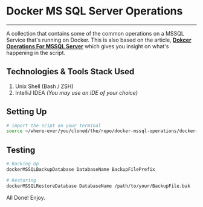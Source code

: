 # Docker MS SQL Server Operations 
---

A collection that contains some of the common operations on a MSSQL Service that's running on Docker. This is also based on the article, **[Dokcer Operations For MSSQL Server](https://informingtechies.blogspot.com/2020/03/dokcer-operations-for-mssql-server.html)** which gives you insight on what's happening in the script. 


## Technologies & Tools Stack Used

1. Unix Shell (Bash / ZSH)
3. IntelliJ IDEA *(You may use an IDE of your choice)*


## Setting Up

```bash
# import the scipt on your terminal
source ~/where-ever/you/cloned/the/repo/docker-mssql-operations/docker-mssql.sh
```


## Testing                     

```bash
# Backing Up 
dockerMSSQLBackupDatabase DatabaseName BackupFilePrefix

# Restoring
dockerMSSQLRestoreDatabase DatabaseName /path/to/your/BackupFile.bak
```

All Done! Enjoy.
